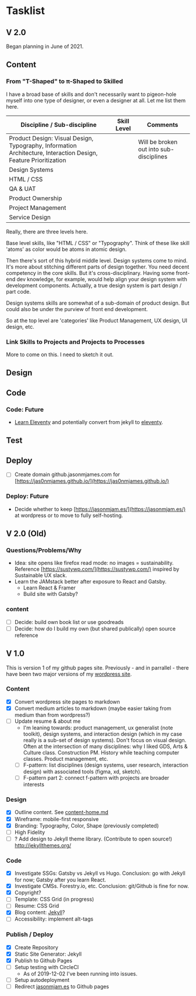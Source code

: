 # Tasklist

## V 2.0

Began planning in June of 2021.

## Content

### From "T-Shaped" to π-Shaped to Skilled

I have a broad base of skills and don't necessarily want to pigeon-hole myself into one type of designer, or even a designer at all.  Let me list them here.

| Discipline / Sub-discipline | Skill Level | Comments |
| --- | --- | --- |
| Product Design: Visual Design, Typography, Information Architecture, Interaction Design, Feature Prioritization | | Will be broken out into sub-disciplines |
| Design Systems | | |
| HTML / CSS | | |
| QA & UAT | | |
| Product Ownership | | |
| Project Management | | |
| Service Design | | |

Really, there are three levels here.

Base level skills, like "HTML / CSS" or "Typography".  Think of these like skill 'atoms' as color would be atoms in atomic design.

Then there's sort of this hybrid middle level.  Design systems come to mind.  It's more about stitching different parts of design together.  You need decent competency in the core skills.  But it's cross-disciplinary.  Having some front-end dev knowledge, for example, would help align your design system with development components.  Actually, a true design system is part design / part code.

Design systems skills are somewhat of a sub-domain of product design.  But could also be under the purview of front end development.

So at the top level are 'categories' like Product Management, UX design, UI design, etc.

### Link Skills to Projects and Projects to Processes

More to come on this.  I need to sketch it out.

## Design

## Code

### Code: Future

- [Learn Eleventy](https://piccalil.li/course/learn-eleventy-from-scratch/) and potentially convert from jekyll to [eleventy](https://www.11ty.dev/).

## Test

## Deploy

- [ ] Create domain github.jasonmjames.com for [https://jas0nmjames.github.io/](https://jas0nmjames.github.io/)

### Deploy: Future

- Decide whether to keep [https://jasonmjam.es/](https://jasonmjam.es/) at wordpress or to move to fully self-hosting.

## V 2.0 (Old)

### Questions/Problems/Why

- Idea: site opens like firefox read mode: no images = sustainability. Reference [https://sustywp.com/](https://sustywp.com/) inspired by Sustainable UX slack.
- Learn the JAMstack better after exposure to React and Gatsby.
  - Learn React & Framer
  - Build site with Gatsby?

### content

- [ ] Decide: build own book list or use goodreads
- [ ] Decide: how do I build my own (but shared publically) open source reference

## V 1.0

This is version 1 of my github pages site.  Previously - and in parrallel - there have been two major versions of my [wordpress site](https://jasonmjam.es/).

### Content

- [x] Convert wordpress site pages to markdown
- [x] Convert medium articles to markdown (maybe easier taking from medium than from wordpress?)
- [ ] Update resume & about me
  - I'm leaning towards: product management, ux generalist (note toolkit), design systems, and interaction design (which in my case really is a sub-set of design systems).  Don't focus on visual design.  Often at the intersection of many disciplines: why I liked GDS, Arts & Culture class.  Construction PM.  History while teaching computer classes.  Product management, etc.  
  - [ ] F-pattern: list disciplines (design systems, user research, interaction design) with associated tools (figma, xd, sketch).  
  - [ ] F-pattern part 2: connect f-pattern with projects are broader interests

### Design

- [x] Outline content.  See [content-home.md](content-home.md)
- [x] Wireframe: mobile-first responsive
- [x] Branding: Typography, Color, Shape (previously completed)
- [ ] High Fidelity
- [ ] ? Add design to Jekyll theme library. (Contribute to open source!) http://jekyllthemes.org/

### Code

- [x] Investigate SSGs: Gatsby vs Jekyll vs Hugo.  Conclusion: go with Jekyll for now; Gatsby after you learn React.  
- [x] Investigate CMSs.  Forestry.io, etc.  Conclusion: git/Github is fine for now.  
- [x] Copyright?
- [ ] Template: CSS Grid (in progress)
- [ ] Resume: CSS Grid
- [x] Blog content: [Jekyll](https://jekyllrb.com/)?
- [ ] Accessibility: implement alt-tags

### Publish / Deploy

- [x] Create Repository
- [x] Static Site Generator: Jekyll
- [x] Publish to Github Pages
- [ ] Setup testing with CircleCI
  - As of 2019-12-02 I've been running into issues.
- [ ] Setup autodeployment
- [ ] Redirect [jasonmjam.es](https://jasonmjam.es/) to Github pages
